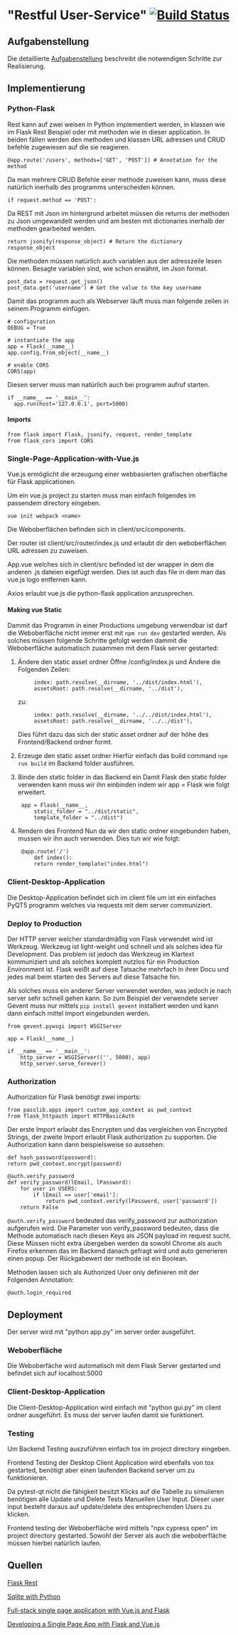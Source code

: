# "Restful User-Service" [![Build Status](https://travis-ci.com/mwintersperger-tgm/sew5-simple-user-database-mwintersperger-tgm.svg?branch=master)](https://travis-ci.com/mwintersperger-tgm/sew5-simple-user-database-mwintersperger-tgm)

## Aufgabenstellung
Die detaillierte [Aufgabenstellung](TASK.md) beschreibt die notwendigen Schritte zur Realisierung.

## Implementierung

### Python-Flask

Rest kann auf zwei weisen in Python implementiert werden, in klassen wie im Flask Rest Beispiel oder mit methoden wie in dieser application.
In beiden fällen werden den methoden und klassen URL adressen und CRUD befehle zugewiesen auf die sie reagieren.

    @app.route('/users', methods=['GET', 'POST']) # Annotation for the method

Da man mehrere CRUD Befehle einer methode zuweisen kann, muss diese natürlich inerhalb des programms unterscheiden können.

    if request.method == 'POST':

Da REST mit Json im hintergrund arbeitet müssen die returns der methoden zu Json umgewandelt werden und am besten mit dictionaries inerhalb der methoden gearbeited werden.

    return jsonify(response_object) # Return the dictionary response_object

Die methoden müssen natürlich auch variablen aus der adresszeile lesen können. Besagte variablen sind, wie schon erwähnt, im Json format.

    post_data = request.get_json()
    post_data.get('username') # Get the value to the key username

Damit das programm auch als Webserver läuft muss man folgende zeilen in seinem Programm einfügen.

    # configuration
    DEBUG = True

    # instantiate the app
    app = Flask(__name__)
    app.config.from_object(__name__)

    # enable CORS
    CORS(app)

Diesen server muss man natürlich auch bei programm aufruf starten.

    if __name__ == '__main__':
      app.run(host='127.0.0.1', port=5000)


#### Imports

    from flask import Flask, jsonify, request, render_template
    from flask_cors import CORS

### Single-Page-Application-with-Vue.js

Vue.js ermöglicht die erzeugung einer webbasierten grafischen oberfläche für Flask applicationen.

Um ein vue.js project zu starten muss man einfach folgendes im passendem directory eingeben.

    vue init webpack <name>

Die Weboberflächen befinden sich in client/src/components.

Der router ist client/src/router/index.js und erlaubt dir den weboberflächen URL adressen zu zuweisen.

App.vue welches sich in client/src befinded ist der wrapper in dem die anderen .js dateien eigefügt werden.
Dies ist auch das file in dem man das vue.js logo entfernen kann.

Axios erlaubt vue.js die python-flask application anzusprechen.

#### Making vue Static

Dammit das Programm in einer Productions umgebung verwendbar ist darf die Weboberfläche nicht immer erst mit ``npm run dev`` gestarted werden.
Als solches müssen folgende Schritte gefolgt werden dammit die Weboberfläche automatisch zusammen mit dem Flask server gestarted:

1. Ändere den static asset ordner
    Öffne /config/index.js und Ändere die Folgenden Zeilen:

            index: path.resolve(__dirname, '../dist/index.html'),
            assetsRoot: path.resolve(__dirname, '../dist'),
    zu:

            index: path.resolve(__dirname, '../../dist/index.html'),
            assetsRoot: path.resolve(__dirname, '../../dist'),
    Dies führt dazu das sich der static asset ordner auf der höhe des Frontend/Backend ordner formt.
2. Erzeuge den static asset ordner
    Hierfür einfach das build command ``npm run build`` im Backend folder ausführen.

3. Binde den static folder in das Backend ein
    Damit Flask den static folder verwenden kann muss wir ihn einbinden indem wir app = Flask wie folgt erweitert.

        app = Flask(__name__,
            static_folder = "../dist/static",
            template_folder = "../dist")

4. Rendern des Frontend
    Nun da wir den static ordner eingebunden haben, mussen wir ihn auch verwenden. Dies tun wir wie folgt:

        @app.route('/')
            def index():
            return render_template("index.html")

### Client-Desktop-Application

Die Desktop-Application befindet sich im client file um ist ein einfaches PyQT5 programm welches via requests mit dem server communiziert.

### Deploy to Production

Der HTTP server welcher standardmäßig von Flask verwendet wird ist Werkzeug.
Werkzeug ist light-weight und schnell und als solches idea für Development.
Das problem ist jedoch das Werkzeug im Klartext kommuniziert und als solches komplett nutzlos für ein Production Environment ist.
Flask weißt auf diese Tatsache mehrfach in ihrer Docu und jedes mal beim starten des Servers auf diese Tatsache hin.

Als solches muss ein anderer Server verwendet werden, was jedoch je nach server sehr schnell gehen kann.
So zum Beispiel der verwendete server Gevent muss nur mittels ``pip install gevent`` installiert werden und kann dann einfach mittel import eingebunden werden.

    from gevent.pywsgi import WSGIServer

    app = Flask(__name__)

    if __name__ == '__main__':
        http_server = WSGIServer(('', 5000), app)
        http_server.serve_forever()

### Authorization

Authorization für Flask benötigt zwei imports:

    from passlib.apps import custom_app_context as pwd_context
    from flask_httpauth import HTTPBasicAuth

Der erste Import erlaubt das Encrypten und das vergleichen von Encrypted Strings, der zweite Import erlaubt Flask authorization zu supporten.
Die Authorization kann dann beispielsweise so aussehen:

    def hash_password(password):
    return pwd_context.encrypt(password)

    @auth.verify_password
    def verify_password(lEmail, lPassword):
        for user in USERS:
            if lEmail == user['email']:
                return pwd_context.verify(lPassword, user['password'])
        return False

``@auth.verify_password`` bedeuted das verify_password zur authorization aufgerufen wird.
Die Parameter von verify_password bedeuten, dass die Methode automatisch nach diesen Keys als JSON payload im request sucht.
Diese Müssen nicht extra übergeben werden da sowohl Chrome als auch Firefox erkennen das im Backend danach gefragt wird und auto generieren einen popup.
Der Rückgabewert der methode ist ein Boolean.

Methoden lassen sich als Authorized User only definieren mit der Folgenden Annotation:

    @auth.login_required

## Deployment

Der server wird mit "python app.py" im server order ausgeführt.

### Weboberfläche

Die Weboberfäche wird automatisch mit dem Flask Server gestarted und befindet sich auf localhost:5000

### Client-Desktop-Application

Die Client-Desktop-Application wird einfach mit "python gui.py" im client ordner ausgeführt. Es muss der server laufen damit sie funktionert.

### Testing 

Um Backend Testing auszuführen einfach tox im project directory eingeben.

Frontend Testing der Desktop Client Application wird ebenfalls von tox gestarted, benötigt aber einen laufenden Backend server um zu funktionieren.

Da pytest-qt nicht die fähigkeit besitzt Klicks auf die Tabelle zu simulieren benötigen alle Update und Delete Tests Manuellen User Input. Dieser user input besteht daraus auf update/delete des entsprechenden Users zu klicken.

Frontend testing  der Weboberfläche wird mittels "npx cypress open" im project directory gestarted.
Sowohl der Server als auch die weboberfläche müssen hierbei natürlich laufen.

## Quellen
[Flask Rest](https://flask-restful.readthedocs.io/en/latest/quickstart.html#full-example)

[Sqlite with Python](https://docs.python.org/3/library/sqlite3.html)

[Full-stack single page application with Vue.js and Flask](https://codeburst.io/full-stack-single-page-application-with-vue-js-and-flask-b1e036315532)

[Developing a Single Page App with Flask and Vue.js](https://testdriven.io/developing-a-single-page-app-with-flask-and-vuejs)
